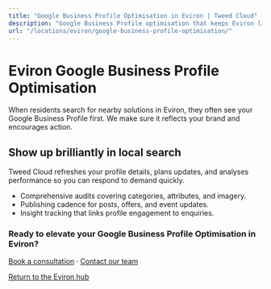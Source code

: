 ```yaml
---
title: "Google Business Profile Optimisation in Eviron | Tweed Cloud"
description: "Google Business Profile optimisation that keeps Eviron listings accurate and engaging."
url: "/locations/eviron/google-business-profile-optimisation/"
---
```


# Eviron Google Business Profile Optimisation

When residents search for nearby solutions in Eviron, they often see your Google Business Profile first. We make sure it reflects your brand and encourages action.

## Show up brilliantly in local search

Tweed Cloud refreshes your profile details, plans updates, and analyses performance so you can respond to demand quickly.

- Comprehensive audits covering categories, attributes, and imagery.
- Publishing cadence for posts, offers, and event updates.
- Insight tracking that links profile engagement to enquiries.

### Ready to elevate your Google Business Profile Optimisation in Eviron?

[Book a consultation](/consultation/) · [Contact our team](/contact/)

[Return to the Eviron hub](/locations/eviron/)
